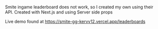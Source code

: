 Smite ingame leaderboard does not work, so I created my own using their API.
Created with Next.js and using Server side props

Live demo found at https://smite-gg-kervv12.vercel.app/leaderboards
